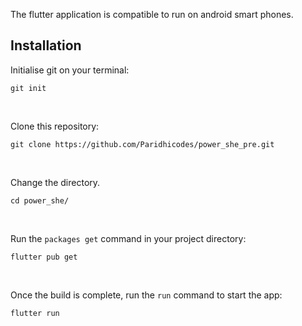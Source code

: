 The flutter application is compatible to run on android smart phones.
      

## Installation

Initialise git on your terminal:
```
git init
```
<br>

Clone this repository:
``` 
git clone https://github.com/Paridhicodes/power_she_pre.git
```
<br>

Change the directory.
```
cd power_she/
```
      
<br>
      
      
Run the ```packages get``` command in your project directory:

```
flutter pub get
```

<br>

Once the build is complete, run the ```run``` command to start the app:

```
flutter run
```

